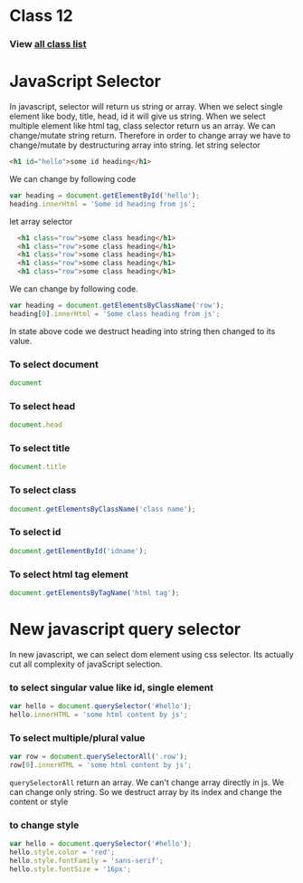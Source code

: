 # Class 12
### View [all class list](https://github.com/poloey/feni)

# JavaScript Selector
In javascript, selector will return us string or array. When we select single element like body, title, head, id it will give us string. When we select multiple element like html tag, class selector return us an array. 
We can change/mutate string return. Therefore in order to change array we have to change/mutate by  destructuring array into string. 
let string selector 
~~~html
<h1 id="hello">some id heading</h1>
~~~
We can change by following code
~~~js
var heading = document.getElementById('hello');
heading.innerHtml = 'Some id heading from js';
~~~
let array selector
~~~html
  <h1 class="row">some class heading</h1>
  <h1 class="row">some class heading</h1>
  <h1 class="row">some class heading</h1>
  <h1 class="row">some class heading</h1>
  <h1 class="row">some class heading</h1>
~~~
We can change by following code. 
~~~js
var heading = document.getElementsByClassName('row');
heading[0].innerHtml = 'Some class heading from js';
~~~

In state above code we destruct heading into string then changed to its value.


### To select document
~~~js
document
~~~
### To select head
~~~js
document.head
~~~
### To select title
~~~js
document.title
~~~
### To select class
~~~js
document.getElementsByClassName('class name');
~~~
### To select id
~~~js
document.getElementById('idname');
~~~
### To select html tag element
~~~js
document.getElementsByTagName('html tag');
~~~

# New javascript query selector
In new javascript, we can select dom element using css selector. Its actually cut all complexity of javaScript selection.
### to select singular value like id, single element
~~~js
var hello = document.querySelector('#hello');
hello.innerHTML = 'some html content by js';
~~~
### To select multiple/plural value
~~~js
var row = document.querySelectorAll('.row');
row[0].innerHTML = 'some html content by js';
~~~
`querySelectorAll` return an array. We can't change array directly in js. We can change only string. So we destruct array by its index and change the content or style 
### to change style
~~~js
var hello = document.querySelector('#hello');
hello.style.color = 'red';
hello.style.fontFamily = 'sans-serif';
hello.style.fontSize = '16px';
~~~
